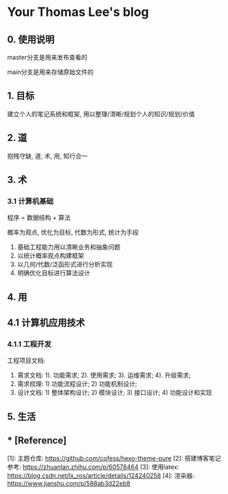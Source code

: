 # Your Thomas Lee's blog

## 0. 使用说明

master分支是用来发布查看的

main分支是用来存储原始文件的



## 1. 目标

建立个人的笔记系统和框架, 用以整理/清晰/规划个人的知识/规划/价值



## 2. 道

抱残守缺, 道, 术, 用, 知行合一



## 3. 术

### 3.1 计算机基础

程序 = 数据结构 + 算法

概率为观点, 优化为目标, 代数为形式, 统计为手段

1. 基础工程能力用以清晰业务和抽象问题
2. 以统计概率观点构建框架
3. 以几何/代数/泛函形式进行分析实现
4. 明确优化目标进行算法设计



## 4. 用



## 4.1 计算机应用技术



### 4.1.1 工程开发

工程项目文档:

1. 需求文档: 1). 功能需求; 2). 使用需求; 3). 运维需求; 4). 升级需求;
2. 需求梳理: 1) 功能流程设计; 2) 功能机制设计; 
3. 设计文档: 1) 整体架构设计; 2) 模块设计; 3) 接口设计; 4) 功能设计和实现





## 5. 生活





## *  [Reference]

[1]: 主题仓库: https://github.com/cofess/hexo-theme-pure
[2]: 搭建博客笔记参考: https://zhuanlan.zhihu.com/p/60578464
[3]: 使用latex: https://blog.csdn.net/lx_ros/article/details/124240258
[4]: 渲染器: https://www.jianshu.com/p/588ab3d22eb8

